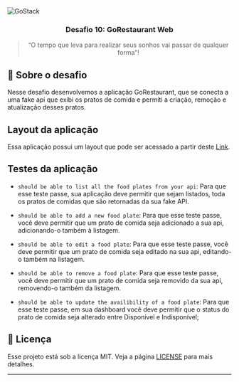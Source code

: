 <img alt="GoStack" src="https://storage.googleapis.com/golden-wind/bootcamp-gostack/header-desafios.png" />

<h3 align="center">
  Desafio 10: GoRestaurant Web
</h3>

<blockquote align="center">“O tempo que leva para realizar seus sonhos vai passar de qualquer forma”!</blockquote>

## :rocket: Sobre o desafio

Nesse desafio desenvolvemos a aplicação GoRestaurant, que se conecta a uma fake api que exibi os pratos de comida e permiti a criação, remoção e 
atualização desses pratos.

## Layout da aplicação

Essa aplicação possui um layout que pode ser acessado a partir deste <a href="https://www.figma.com/file/1lK6AVCPybtWeBLCH8B08N/GoRestaurant?node-id=0%3A1">Link<a>.

## Testes da aplicação

 - `should be able to list all the food plates from your api`: Para que esse teste passe, sua aplicação deve permitir que sejam listados, toda os pratos 
 de comidas que são retornadas da sua fake API.
 
 - `should be able to add a new food plate`: Para que esse teste passe, você deve permitir que um prato de comida seja adicionado a sua api, adicionando-o 
 também à listagem.
 
 - `should be able to edit a food plate`: Para que esse teste passe, você deve permitir que um prato de comida seja editado na sua api, editando-o 
 também na listagem.
 
 - `should be able to remove a food plate`: Para que esse teste passe, você deve permitir que um prato de comida seja removido da sua api, removendo-o 
 também da listagem.
 
 - `should be able to update the availibility of a food plate`: Para que esse teste passe, em sua dashboard você deve permitir que o status do prato de 
 comida seja alterado entre Disponível e Indisponível;
 
 ## :memo: Licença

Esse projeto está sob a licença MIT. Veja a página [LICENSE](https://opensource.org/licenses/MIT) para mais detalhes.

---
